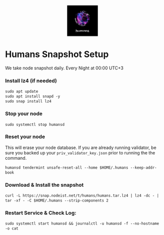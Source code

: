 <p align="center">
  <img height="100" height="auto" src="https://raw.githubusercontent.com/Nodeist/Kurulumlar/main/logos/humans.png">
</p>



# Humans Snapshot Setup
We take node snapshot daily.
Every Night at 00:00 UTC+3

### Install lz4 (if needed)
```
sudo apt update
sudo apt install snapd -y
sudo snap install lz4
```

### Stop your node
```
sudo systemctl stop humansd
```

### Reset your node
This will erase your node database. If you are already running validator, be sure you backed up your `priv_validator_key.json` prior to running the the command.

```
humansd tendermint unsafe-reset-all --home $HOME/.humans --keep-addr-book
```

### Download & Install the snapshot
```
curl -L https://snap.nodeist.net/t/humans/humans.tar.lz4 | lz4 -dc - | tar -xf - -C $HOME/.humans --strip-components 2
```

### Restart Service & Check Log:
```
sudo systemctl start humansd && journalctl -u humansd -f --no-hostname -o cat
```
